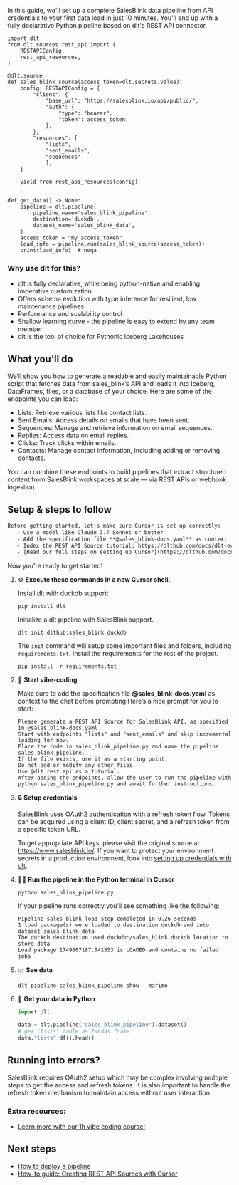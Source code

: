 In this guide, we'll set up a complete SalesBlink data pipeline from API credentials to your first data load in just 10 minutes. You'll end up with a fully declarative Python pipeline based on dlt's REST API connector.

```python-outcome
import dlt
from dlt.sources.rest_api import (
    RESTAPIConfig,
    rest_api_resources,
)

@dlt.source
def sales_blink_source(access_token=dlt.secrets.value):
    config: RESTAPIConfig = {
        "client": {
            "base_url": "https://salesblink.io/api/public/",
            "auth": {
                "type": "bearer",
                "token": access_token,
            },
        },
        "resources": [
            "lists",
            "sent_emails",
            "sequences"
            ],
    }

    yield from rest_api_resources(config)


def get_data() -> None:
    pipeline = dlt.pipeline(
        pipeline_name='sales_blink_pipeline',
        destination='duckdb',
        dataset_name='sales_blink_data', 
    )
    access_token = "my_access_token"
    load_info = pipeline.run(sales_blink_source(access_token))
    print(load_info)  # noqa
```

### Why use dlt for this?

- dlt is fully declarative, while being python-native and enabling imperative customization
- Offers schema evolution with type inference for resilient, low maintenance pipelines
- Performance and scalability control
- Shallow learning curve - the pipeline is easy to extend by any team member
- dlt is the tool of choice for Pythonic Iceberg Lakehouses

## What you’ll do

We’ll show you how to generate a readable and easily maintainable Python script that fetches data from sales_blink’s API and loads it into Iceberg, DataFrames, files, or a database of your choice. Here are some of the endpoints you can load:

- Lists: Retrieve various lists like contact lists. 
- Sent Emails: Access details on emails that have been sent. 
- Sequences: Manage and retrieve information on email sequences. 
- Replies: Access data on email replies. 
- Clicks: Track clicks within emails. 
- Contacts: Manage contact information, including adding or removing contacts.

You can combine these endpoints to build pipelines that extract structured content from SalesBlink workspaces at scale — via REST APIs or webhook ingestion.

## Setup & steps to follow

```default
Before getting started, let's make sure Cursor is set up correctly:
   - Use a model like Claude 3.7 Sonnet or better
   - Add the specification file **@sales_blink-docs.yaml** as context
   - Index the REST API Source tutorial: https://dlthub.com/docs/dlt-ecosystem/verified-sources/rest_api/ and add it to context as **@dlt rest api**
   - [Read our full steps on setting up Cursor](https://dlthub.com/docs/dlt-ecosystem/llm-tooling/cursor-restapi#23-configuring-cursor-with-documentation)
```

Now you're ready to get started! 

1. ⚙️ **Execute these commands in a new Cursor shell.**
    
    Install dlt with duckdb support:
    ```shell
    pip install dlt
    ```

    Initialize a dlt pipeline with SalesBlink support.
    ```shell
    dlt init dlthub:sales_blink duckdb
    ```

    The `init` command will setup some important files and folders, including `requirements.txt`. Install the requirements for the rest of the project.
    ```shell
    pip install -r requirements.txt
    ```
    
2. 🤠 **Start vibe-coding**
    
    Make sure to add the specification file **@sales_blink-docs.yaml** as context to the chat before prompting
    Here’s a nice prompt for you to start: 
    
    ```prompt
    Please generate a REST API Source for SalesBlink API, as specified in @sales_blink-docs.yaml 
    Start with endpoints "lists" and "sent_emails" and skip incremental loading for now. 
    Place the code in sales_blink_pipeline.py and name the pipeline sales_blink_pipeline. 
    If the file exists, use it as a starting point. 
    Do not add or modify any other files. 
    Use @dlt rest api as a tutorial. 
    After adding the endpoints, allow the user to run the pipeline with python sales_blink_pipeline.py and await further instructions.
    ```

    
3. 🔒 **Setup credentials** 
    
    SalesBlink uses OAuth2 authentication with a refresh token flow. Tokens can be acquired using a client ID, client secret, and a refresh token from a specific token URL.
    
    To get appropriate API keys, please visit the original source at https://www.salesblink.io/.
    If you want to protect your environment secrets in a production environment, look into [setting up credentials with dlt](https://dlthub.com/docs/walkthroughs/add_credentials).
    
4. 🏃‍♀️ **Run the pipeline in the Python terminal in Cursor**
    
    ```shell
    python sales_blink_pipeline.py
    ```
    
    If your pipeline runs correctly you’ll see something like the following:
    
    ```shell
    Pipeline sales_blink load step completed in 0.26 seconds
    1 load package(s) were loaded to destination duckdb and into dataset sales_blink_data
    The duckdb destination used duckdb:/sales_blink.duckdb location to store data
    Load package 1749667187.541553 is LOADED and contains no failed jobs
    ```
    
5. 📈 **See data**
    
    ```shell
    dlt pipeline sales_blink_pipeline show --marimo
    ```
    
6. 🐍 **Get your data in Python**
    
    ```python
    import dlt

   data = dlt.pipeline("sales_blink_pipeline").dataset()
   # get "lists" table as Pandas frame
   data."lists".df().head()
    ```

## Running into errors?

SalesBlink requires OAuth2 setup which may be complex involving multiple steps to get the access and refresh tokens. It is also important to handle the refresh token mechanism to maintain access without user interaction.

### Extra resources:

- [Learn more with our 1h vibe coding course!](https://www.youtube.com/watch?v=GGid70rnJuM)

## Next steps

- [How to deploy a pipeline](https://dlthub.com/docs/walkthroughs/deploy-a-pipeline)
- [How-to guide: Creating REST API Sources with Cursor](https://dlthub.com/docs/dlt-ecosystem/llm-tooling/cursor-restapi)